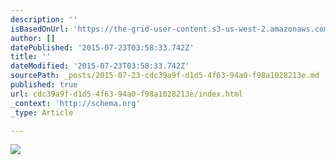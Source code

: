 ```yaml
---
description: ''
isBasedOnUrl: 'https://the-grid-user-content.s3-us-west-2.amazonaws.com/bc43646a-a452-4d84-bfb1-d89f148f1f84.gif'
author: []
datePublished: '2015-07-23T03:58:33.742Z'
title: ''
dateModified: '2015-07-23T03:58:33.742Z'
sourcePath: _posts/2015-07-23-cdc39a9f-d1d5-4f63-94a0-f98a1028213e.md
published: true
url: cdc39a9f-d1d5-4f63-94a0-f98a1028213e/index.html
_context: 'http://schema.org'
_type: Article

---
```

![](https://the-grid-user-content.s3-us-west-2.amazonaws.com/bc43646a-a452-4d84-bfb1-d89f148f1f84.gif)